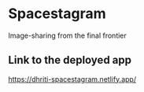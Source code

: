 # Spacestagram
Image-sharing from the final frontier

## Link to the deployed app
https://dhriti-spacestagram.netlify.app/
